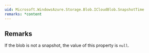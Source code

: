 ```yaml
---  
uid: Microsoft.WindowsAzure.Storage.Blob.ICloudBlob.SnapshotTime  
remarks: *content  
---  
```

  
## Remarks  
 If the blob is not a snapshot, the value of this property is `null`.